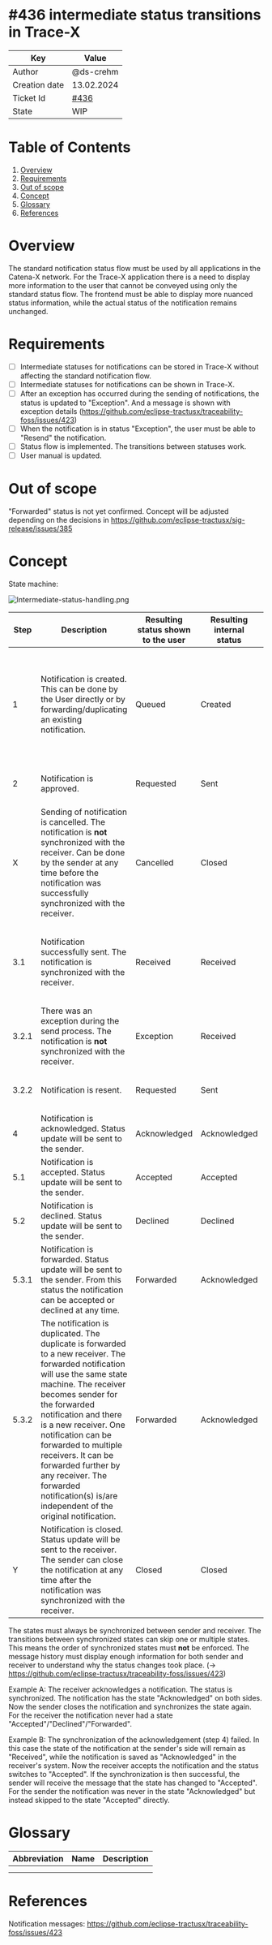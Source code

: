 # #436 intermediate status transitions in Trace-X

| Key           | Value                                                                    |
|---------------|--------------------------------------------------------------------------|
| Author        | @ds-crehm                                                                |
| Creation date | 13.02.2024                                                               |
| Ticket Id     | [#436](https://github.com/eclipse-tractusx/traceability-foss/issues/436) |
| State         | WIP                                                                      |

# Table of Contents
1. [Overview](#overview)
2. [Requirements](#requirements)
3. [Out of scope](#out-of-scope)
4. [Concept](#concept)
5. [Glossary](#glossary)
6. [References](#references)

# Overview
The standard notification status flow must be used by all applications in the Catena-X network.
For the Trace-X application there is a need to display more information to the user that cannot be conveyed using only the standard status flow.
The frontend must be able to display more nuanced status information, while the actual status of the notification remains unchanged.

# Requirements
- [ ] Intermediate statuses for notifications can be stored in Trace-X without affecting the standard notification flow.
- [ ] Intermediate statuses for notifications can be shown in Trace-X.
- [ ] After an exception has occurred during the sending of notifications, the status is updated to "Exception". And a message is shown with exception details (https://github.com/eclipse-tractusx/traceability-foss/issues/423)
- [ ] When the notification is in status "Exception", the user must be able to "Resend" the notification.
- [ ] Status flow is implemented. The transitions between statuses work.
- [ ] User manual is updated.

# Out of scope
"Forwarded" status is not yet confirmed. Concept will be adjusted depending on the decisions in https://github.com/eclipse-tractusx/sig-release/issues/385

# Concept
State machine:

![Intermediate-status-handling.png](Intermediate-status-handling.png)

| Step  | Description                                                                                                                                                                                                                                                                                                                                                                                                            | Resulting status shown to the user | Resulting internal status | Transition                                                                                                                     |
|-------|------------------------------------------------------------------------------------------------------------------------------------------------------------------------------------------------------------------------------------------------------------------------------------------------------------------------------------------------------------------------------------------------------------------------|------------------------------------|---------------------------|--------------------------------------------------------------------------------------------------------------------------------|
| 1     | Notification is created. This can be done by the User directly or by forwarding/duplicating an existing notification.                                                                                                                                                                                                                                                                                                  | Queued                             | Created                   | **Manually:** Sender created a new notification <br/><br/>or<br/><br/>**Automatically:** Notification is automatically created |
| 2     | Notification is approved.                                                                                                                                                                                                                                                                                                                                                                                              | Requested                          | Sent                      | **Manually:** Sender approves notification                                                                                     |
| X     | Sending of notification is cancelled. The notification is **not** synchronized with the receiver. Can be done by the sender at any time before the notification was successfully synchronized with the receiver.                                                                                                                                                                                                       | Cancelled                          | Closed                    | **Manually:** Sender cancels the notification before it is successfully synchronized with the receiver                         |
| 3.1   | Notification successfully sent. The notification is synchronized with the receiver.                                                                                                                                                                                                                                                                                                                                    | Received                           | Received                  | **Automatically:** After the notification is sent and Trace-X received a 201 success response                                  |
| 3.2.1 | There was an exception during the send process. The notification is **not** synchronized with the receiver.                                                                                                                                                                                                                                                                                                            | Exception                          | Received                  | **Automatically:** After the notification is sent and there was any exception                                                  |
| 3.2.2 | Notification is resent.                                                                                                                                                                                                                                                                                                                                                                                                | Requested                          | Sent                      | **Manually:** Sender resends notification                                                                                      |
| 4     | Notification is acknowledged. Status update will be sent to the sender.                                                                                                                                                                                                                                                                                                                                                | Acknowledged                       | Acknowledged              | **Manually:** Receiver acknowledges notification                                                                               |
| 5.1   | Notification is accepted. Status update will be sent to the sender.                                                                                                                                                                                                                                                                                                                                                    | Accepted                           | Accepted                  | **Manually:** Receiver accepts notification                                                                                    |
| 5.2   | Notification is declined. Status update will be sent to the sender.                                                                                                                                                                                                                                                                                                                                                    | Declined                           | Declined                  | **Manually:** Receiver declines notification                                                                                   |
| 5.3.1 | Notification is forwarded. Status update will be sent to the sender. From this status the notification can be accepted or declined at any time.                                                                                                                                                                                                                                                                        | Forwarded                          | Acknowledged              | **Manually:** Receiver forwards notification                                                                                   |
| 5.3.2 | The notification is duplicated. The duplicate is forwarded to a new receiver. The forwarded notification will use the same state machine. The receiver becomes sender for the forwarded notification and there is a new receiver. One notification can be forwarded to multiple receivers. It can be forwarded further by any receiver. The forwarded notification(s) is/are independent of the original notification. | Forwarded                          | Acknowledged              | **Automatically:** After the notification was duplicated                                                                       |
| Y     | Notification is closed. Status update will be sent to the receiver. The sender can close the notification at any time after the notification was synchronized with the receiver.                                                                                                                                                                                                                                       | Closed                             | Closed                    | **Manually:** Sender closes notification                                                                                       |

The states must always be synchronized between sender and receiver. The transitions between synchronized states can skip one or multiple states.
This means the order of synchronized states must **not** be enforced. The message history must display enough information for both sender and receiver to understand why the status changes took place. (-> https://github.com/eclipse-tractusx/traceability-foss/issues/423)

Example A: The receiver acknowledges a notification. The status is synchronized. The notification has the state "Acknowledged" on both sides.
Now the sender closes the notification and synchronizes the state again. For the receiver the notification never had a state "Accepted"/"Declined"/"Forwarded".

Example B: The synchronization of the acknowledgement (step 4) failed. In this case the state of the notification at the sender's side will remain as "Received", while the notification is saved as "Acknowledged" in the receiver's system.
Now the receiver accepts the notification and the status switches to "Accepted". If the synchronization is then successful, the sender will receive the message that the state has changed to "Accepted". For the sender the notification was never in the state "Acknowledged" but instead skipped to the state "Accepted" directly.

# Glossary

| Abbreviation | Name | Description |
|--------------|------|-------------|
|              |      |             |
|              |      |             |

# References
Notification messages: https://github.com/eclipse-tractusx/traceability-foss/issues/423
